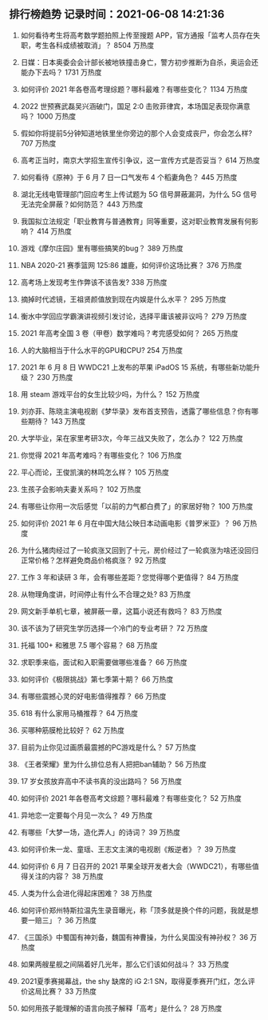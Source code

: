 
## 排行榜趋势 记录时间：2021-06-08 14:21:36
  
  1. 如何看待考生将高考数学题拍照上传至搜题 APP，官方通报「监考人员存在失职，考生各科成绩被取消」？ 8504 万热度
    
  2. 日媒：日本奥委会会计部长被地铁撞击身亡，警方初步推断为自杀，奥运会还能办下去吗？ 1731 万热度
    
  3. 如何评价 2021 年各卷高考理综题？哪科最难？有哪些变化？ 1134 万热度
    
  4. 2022 世预赛武磊吴兴涵破门，国足 2:0 击败菲律宾，本场国足表现你满意吗？ 1000 万热度
    
  5. 假如你将提前5分钟知道地铁里坐你旁边的那个人会变成丧尸，你会怎么样? 707 万热度
    
  6. 高考正当时，南京大学招生宣传引争议，这一宣传方式是否妥当？ 614 万热度
    
  7. 如何看待《原神》于 6 月 7 日一口气发布 4 个稻妻角色？ 445 万热度
    
  8. 湖北无线电管理部门回应考生上传试题为 5G 信号屏蔽漏洞，为什么 5G 信号无法完全屏蔽？如何防范？ 443 万热度
    
  9. 我国拟立法规定「职业教育与普通教育」同等重要，这对职业教育发展有何影响？ 414 万热度
    
  10. 游戏《摩尔庄园》里有哪些搞笑的bug？ 389 万热度
    
  11. NBA 2020-21 赛季篮网 125:86 雄鹿，如何评价这场比赛？ 376 万热度
    
  12. 高考场上发现考生作弊该不该告发? 338 万热度
    
  13. 摘掉时代滤镜，王祖贤颜值放到现在内娱是什么水平？ 295 万热度
    
  14. 衡水中学回应学霸演讲视频引发讨论，选择平庸该被非议吗？ 279 万热度
    
  15. 2021 年高考全国 3 卷（甲卷）数学难吗？考完感受如何？ 265 万热度
    
  16. 人的大脑相当于什么水平的GPU和CPU? 254 万热度
    
  17. 2021 年 6 月 8 日 WWDC21 上发布的苹果 iPadOS 15 系统，有哪些新功能升级？ 230 万热度
    
  18. 用 steam 游戏平台的女生比较少吗，为什么？ 152 万热度
    
  19. 刘亦菲、陈晓主演电视剧《梦华录》发布首支预告，透露了哪些信息？你有哪些期待？ 143 万热度
    
  20. 大学毕业，呆在家里考研3次，今年三战又失败了，怎么办？ 122 万热度
    
  21. 你觉得 2021 年高考难吗？有哪些变化？ 106 万热度
    
  22. 平心而论，王俊凯演的林鸣怎么样？ 105 万热度
    
  23. 生孩子会影响夫妻关系吗？ 102 万热度
    
  24. 有哪些让你用一次后感觉「以前的力气都白费了」的家居好物？ 100 万热度
    
  25. 如何评价 2021 年 6 月在中国大陆公映日本动画电影《普罗米亚》？ 96 万热度
    
  26. 为什么猪肉经过了一轮疯涨又回到了十元，房价经过了一轮疯涨为啥还没回归正常价格？怎样避免商品价格疯涨？ 92 万热度
    
  27. 工作 3 年和读研 3 年，会有哪些差距？您觉得哪个更值得？ 84 万热度
    
  28. 从物理角度讲，时间停止有什么不合理之处? 83 万热度
    
  29. 网文新手单机七章，被屏蔽一章，这篇小说还有救吗？ 83 万热度
    
  30. 该不该为了研究生学历选择一个冷门的专业考研？ 72 万热度
    
  31. 托福 100+ 和雅思 7.5 哪个容易？ 68 万热度
    
  32. 求职季来临，面试和入职需要做哪些准备？ 66 万热度
    
  33. 如何评价《极限挑战》第七季第十期？ 66 万热度
    
  34. 有哪些震撼心灵的好电影值得推荐？ 66 万热度
    
  35. 618 有什么家用马桶推荐？ 64 万热度
    
  36. 买哪种筋膜枪比较好？ 62 万热度
    
  37. 目前为止你见过画质最震撼的PC游戏是什么？ 57 万热度
    
  38. 《王者荣耀》里为什么排位总有人把把ban辅助？ 56 万热度
    
  39. 17 岁女孩放弃高中不读书真的没出路吗？ 56 万热度
    
  40. 如何评价 2021 年各卷高考文综题？哪科最难？有哪些变化？ 52 万热度
    
  41. 异地恋一定要每个月见一次么？ 49 万热度
    
  42. 有哪些「大梦一场，造化弄人」的诗词？ 39 万热度
    
  43. 如何评价朱一龙、童瑶、王志文主演的电视剧《叛逆者》？ 39 万热度
    
  44. 如何评价 6 月 7 日召开的 2021 苹果全球开发者大会（WWDC21），有哪些值得关注的内容？ 38 万热度
    
  45. 人类为什么会进化得起床困难？ 38 万热度
    
  46. 如何评价郑州特斯拉温先生录音曝光，称「顶多就是换个件的问题，我就是想要一赔三」？ 36 万热度
    
  47. 《三国杀》中蜀国有神刘备，魏国有神曹操，为什么吴国没有神孙权？ 36 万热度
    
  48. 如果两艘星舰之间隔着好几光年，那么它们该如何战斗？ 33 万热度
    
  49. 2021夏季赛揭幕战，the shy 缺席的 iG 2:1 SN，取得夏季赛开门红，怎么评价这局比赛？ 33 万热度
    
  50. 如何用孩子能理解的语言向孩子解释「高考」是什么？ 28 万热度
    